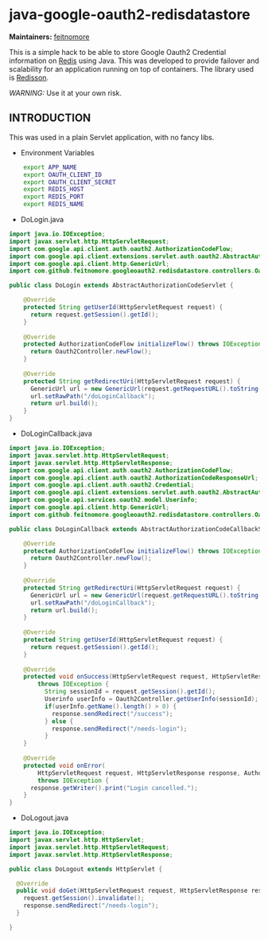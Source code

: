 # java-google-oauth2-redisdatastore


**Maintainers:** [feitnomore](https://github.com/feitnomore/)

This is a simple hack to be able to store Google Oauth2 Credential information on [Redis](https://redis.io/) using Java. This was developed to provide failover and scalability for an application running on top of containers. The library used is [Redisson](https://github.com/redisson/redisson).

*WARNING:* Use it at your own risk.

## INTRODUCTION

This was used in a plain Servlet application, with no fancy libs.

* Environment Variables
```sh
    export APP_NAME
    export OAUTH_CLIENT_ID
    export OAUTH_CLIENT_SECRET
    export REDIS_HOST
    export REDIS_PORT
    export REDIS_NAME
```

* DoLogin.java

```java
import java.io.IOException;
import javax.servlet.http.HttpServletRequest;
import com.google.api.client.auth.oauth2.AuthorizationCodeFlow;
import com.google.api.client.extensions.servlet.auth.oauth2.AbstractAuthorizationCodeServlet;
import com.google.api.client.http.GenericUrl;
import com.github.feitnomore.googleoauth2.redisdatastore.controllers.Oauth2Controller;

public class DoLogin extends AbstractAuthorizationCodeServlet {

    @Override
    protected String getUserId(HttpServletRequest request) {
      return request.getSession().getId();
    }
    
    @Override
    protected AuthorizationCodeFlow initializeFlow() throws IOException {
      return Oauth2Controller.newFlow();
    }
  
    @Override
    protected String getRedirectUri(HttpServletRequest request) {
      GenericUrl url = new GenericUrl(request.getRequestURL().toString());
      url.setRawPath("/doLoginCallback");
      return url.build();
    }
}
```

* DoLoginCallback.java

```java
import java.io.IOException;
import javax.servlet.http.HttpServletRequest;
import javax.servlet.http.HttpServletResponse;
import com.google.api.client.auth.oauth2.AuthorizationCodeFlow;
import com.google.api.client.auth.oauth2.AuthorizationCodeResponseUrl;
import com.google.api.client.auth.oauth2.Credential;
import com.google.api.client.extensions.servlet.auth.oauth2.AbstractAuthorizationCodeCallbackServlet;
import com.google.api.services.oauth2.model.Userinfo;
import com.google.api.client.http.GenericUrl;
import com.github.feitnomore.googleoauth2.redisdatastore.controllers.Oauth2Controller;

public class DoLoginCallback extends AbstractAuthorizationCodeCallbackServlet {

    @Override
    protected AuthorizationCodeFlow initializeFlow() throws IOException {
      return Oauth2Controller.newFlow();
    }
  
    @Override
    protected String getRedirectUri(HttpServletRequest request) {
      GenericUrl url = new GenericUrl(request.getRequestURL().toString());
      url.setRawPath("/doLoginCallback");
      return url.build();
    }
  
    @Override
    protected String getUserId(HttpServletRequest request) {
      return request.getSession().getId();
    }
  
    @Override
    protected void onSuccess(HttpServletRequest request, HttpServletResponse response, Credential credential)
        throws IOException {
          String sessionId = request.getSession().getId();
          Userinfo userInfo = Oauth2Controller.getUserInfo(sessionId);
          if(userInfo.getName().length() > 0) {
            response.sendRedirect("/success");
          } else {
            response.sendRedirect("/needs-login");
          }
    }
  
    @Override
    protected void onError(
        HttpServletRequest request, HttpServletResponse response, AuthorizationCodeResponseUrl errorResponse)
        throws IOException {
      response.getWriter().print("Login cancelled.");
    }
}
```

* DoLogout.java

```java
import java.io.IOException;
import javax.servlet.http.HttpServlet;
import javax.servlet.http.HttpServletRequest;
import javax.servlet.http.HttpServletResponse;

public class DoLogout extends HttpServlet {

  @Override
  public void doGet(HttpServletRequest request, HttpServletResponse response) throws IOException {
    request.getSession().invalidate();
    response.sendRedirect("/needs-login");
  }

}
```
